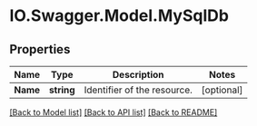 # IO.Swagger.Model.MySqlDb
## Properties

Name | Type | Description | Notes
------------ | ------------- | ------------- | -------------
**Name** | **string** | Identifier of the resource. | [optional] 

[[Back to Model list]](../README.md#documentation-for-models) [[Back to API list]](../README.md#documentation-for-api-endpoints) [[Back to README]](../README.md)

